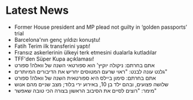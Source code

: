 # Latest News
-  Former House president and MP plead not guilty in ‘golden passports’ trial
-  Barcelona'nın genç yıldızı konuştu!
-  Fatih Terim ilk transferini yaptı!
-  Fransız askerlerinin ülkeyi terk etmesini dualarla kutladılar
-  TFF'den Süper Kupa açıklaması!
-  אתם בחרתם: ניקולה יוקיץ' הוא ספורטאי השנה של וואלה! ספורט
-  גלנט עונה לבנט: "ראוי שרעם המטוסים יחריש את הדיבורים המיותרים"
-  אתם בחרתם: סימון ביילס היא ספורטאית השנה של וואלה! ספורט
-  שלושה פצועים, ובהם ילד בן 10, באירוע ירי בלוד; מצב שניים מהם אנוש
-  מימר: "רוצים לסיים את הסיבוב הראשון בצורה הכי טובה שאפשר"

